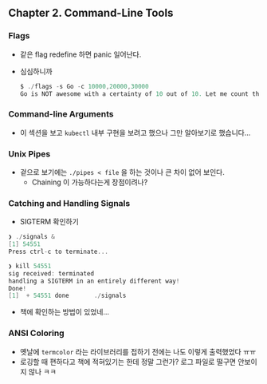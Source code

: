 ## Chapter 2. Command-Line Tools

### Flags

- 같은 flag redefine 하면 panic 일어난다.
- 심심하니까

    ```go
    $ ./flags -s Go -c 10000,20000,30000
    Go is NOT awesome with a certainty of 10 out of 10. Let me count the ways 10000 ... 20000 ... 30000
    ```

### Command-line Arguments

- 이 섹션을 보고 `kubectl` 내부 구현을 보려고 했으나 그만 알아보기로 했습니다...

### Unix Pipes

- 겉으로 보기에는 `./pipes < file` 을 하는 것이나 큰 차이 없어 보인다.
    - Chaining 이 가능하다는게 장점이려나?

### Catching and Handling Signals

- SIGTERM 확인하기

```go
❯ ./signals &
[1] 54551
Press ctrl-c to terminate...

❯ kill 54551
sig received: terminated
handling a SIGTERM in an entirely different way!
Done!
[1]  + 54551 done       ./signals
```

- 책에 확인하는 방법이 있었네...

### ANSI Coloring

- 옛날에 `termcolor` 라는 라이브러리를 접하기 전에는 나도 이렇게 출력했었다 ㅠㅠ
- 로깅할 때 편하다고 책에 적혀있기는 한데 정말 그런가? 로그 파일로 떨구면 안보이지 않나 ㅋㅋ
